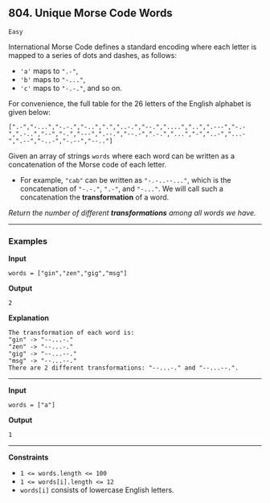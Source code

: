 ## 804. Unique Morse Code Words

`Easy`

International Morse Code defines a standard encoding where each letter is mapped to a series of dots and dashes, as follows:

* `'a'` maps to `".-"`,
* `'b'` maps to `"-..."`,
* `'c'` maps to `"-.-."`, and so on.

For convenience, the full table for the 26 letters of the English alphabet is given below:

```
[".-","-...","-.-.","-..",".","..-.","--.","....","..",".---","-.-",".-..","--","-.","---",".--.","--.-",".-.","...","-","..-","...-",".--","-..-","-.--","--.."]
```

Given an array of strings `words` where each word can be written as a concatenation of the Morse code of each letter.

* For example, `"cab"` can be written as `"-.-..--..."`, which is the concatenation of `"-.-."`, `".-"`, and `"-..."`. We will call such a concatenation the **transformation** of a word.

*Return the number of different **transformations** among all words we have.*

---

### Examples

**Input**
```
words = ["gin","zen","gig","msg"]
```

**Output**
```
2
```

**Explanation**
```
The transformation of each word is:
"gin" -> "--...-."
"zen" -> "--...-."
"gig" -> "--...--."
"msg" -> "--...--."
There are 2 different transformations: "--...-." and "--...--.".
```

---

**Input**
```
words = ["a"]
```

**Output**
```
1
```

---

**Constraints**
* `1 <= words.length <= 100`
* `1 <= words[i].length <= 12`
* `words[i]` consists of lowercase English letters.